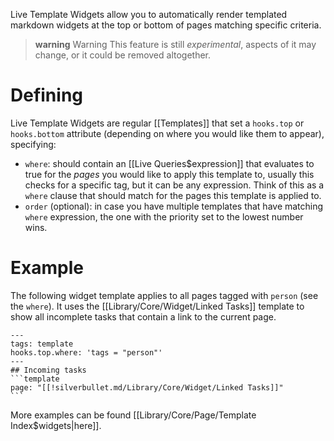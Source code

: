 Live Template Widgets allow you to automatically render templated markdown widgets at the top or bottom of pages matching specific criteria.

> **warning** Warning
> This feature is still _experimental_, aspects of it may change, or it could be removed altogether.

# Defining
Live Template Widgets are regular [[Templates]] that set a `hooks.top` or `hooks.bottom` attribute (depending on where you would like them to appear), specifying:

* `where`: should contain an [[Live Queries$expression]] that evaluates to true for the _pages_ you would like to apply this template to, usually this checks for a specific tag, but it can be any expression. Think of this as a `where` clause that should match for the pages this template is applied to.
* `order` (optional): in case you have multiple templates that have matching `where` expression, the one with the priority set to the lowest number wins.

# Example
The following widget template applies to all pages tagged with `person` (see the `where`). It uses the [[Library/Core/Widget/Linked Tasks]] template to show all incomplete tasks that contain a link to the current page.

    ---
    tags: template
    hooks.top.where: 'tags = "person"'
    ---
    ## Incoming tasks
    ```template
    page: "[[!silverbullet.md/Library/Core/Widget/Linked Tasks]]"
    ```

More examples can be found [[Library/Core/Page/Template Index$widgets|here]].

